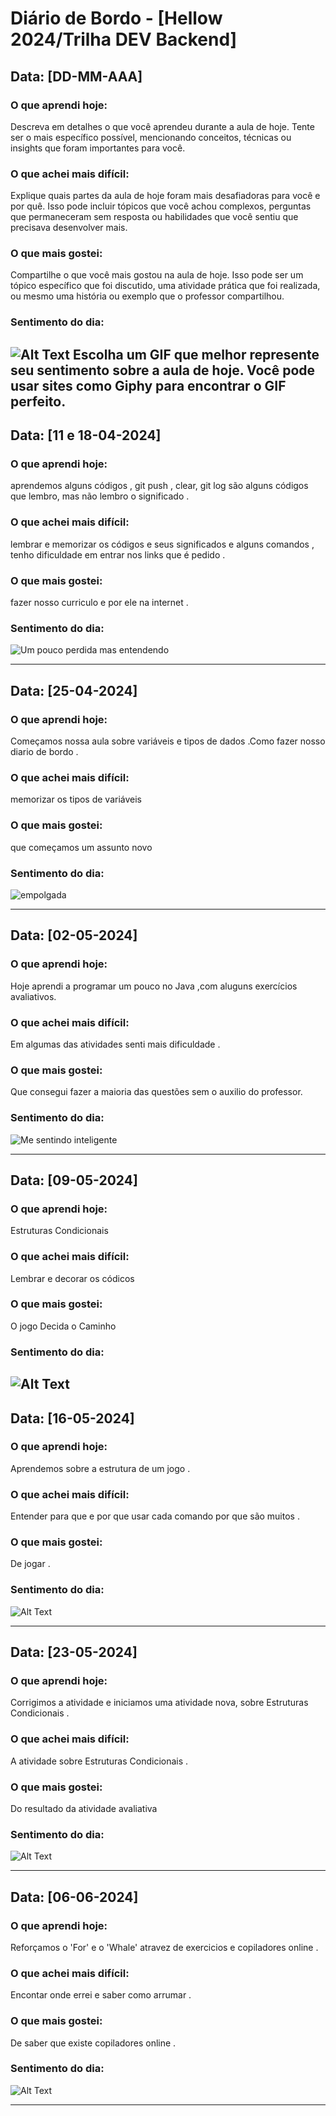 # Diário de Bordo - [Hellow 2024/Trilha DEV Backend]


## Data: [DD-MM-AAA]

### O que aprendi hoje:
Descreva em detalhes o que você aprendeu durante a aula de hoje. Tente ser o mais específico possível, mencionando conceitos, técnicas ou insights que foram importantes para você.

### O que achei mais difícil:
Explique quais partes da aula de hoje foram mais desafiadoras para você e por quê. Isso pode incluir tópicos que você achou complexos, perguntas que permaneceram sem resposta ou habilidades que você sentiu que precisava desenvolver mais.

### O que mais gostei:
Compartilhe o que você mais gostou na aula de hoje. Isso pode ser um tópico específico que foi discutido, uma atividade prática que foi realizada, ou mesmo uma história ou exemplo que o professor compartilhou.

### Sentimento do dia:
![Alt Text](URL_DO_GIF)
Escolha um GIF que melhor represente seu sentimento sobre a aula de hoje. Você pode usar sites como Giphy para encontrar o GIF perfeito.
---


## Data: [11 e 18-04-2024]

### O que aprendi hoje:
aprendemos alguns códigos , git push , clear, git log são alguns códigos que lembro, mas não lembro o significado . 

### O que achei mais difícil:
lembrar e memorizar os códigos e seus significados e alguns comandos , tenho dificuldade em entrar nos links que é pedido .

### O que mais gostei:
fazer nosso curriculo e por ele na internet . 

### Sentimento do dia:
![Um pouco perdida mas entendendo ](https://media4.giphy.com/media/v1.Y2lkPTc5MGI3NjExYTU5N2J6bnVmNDhxeWZhaDh2anF1c2ZpcDFhazg0NzRqem11NjhwZCZlcD12MV9pbnRlcm5hbF9naWZfYnlfaWQmY3Q9Zw/gKHGnB1ml0moQdjhEJ/giphy.gif)

---
## Data: [25-04-2024]

### O que aprendi hoje:
Começamos nossa aula sobre variáveis e tipos de dados .Como fazer nosso diario de bordo .

### O que achei mais difícil:
memorizar os tipos de variáveis 

### O que mais gostei:
que começamos um assunto novo 

### Sentimento do dia:
![empolgada](https://media4.giphy.com/media/v1.Y2lkPTc5MGI3NjExb3Z4aWN5ZHZjc2xqeW9mNjFkaDFpaGhiZ240b2dvNXhvdmZwaHZwYyZlcD12MV9pbnRlcm5hbF9naWZfYnlfaWQmY3Q9Zw/aytfmWUWilju4owE1H/giphy.gif) 

---
## Data: [02-05-2024]

### O que aprendi hoje:
Hoje aprendi a programar um pouco no Java ,com aluguns exercícios avaliativos.

### O que achei mais difícil:
Em algumas das atividades senti mais dificuldade .

### O que mais gostei:
Que consegui fazer a maioria das questões sem o auxilio do professor. 
### Sentimento do dia:
![Me sentindo inteligente](https://media3.giphy.com/media/v1.Y2lkPTc5MGI3NjExZ2R0cWRuN2JlZzBweGgxdGF1eXY4MDV4dGxoeWxhaHNsanVvajFvMyZlcD12MV9pbnRlcm5hbF9naWZfYnlfaWQmY3Q9Zw/o0vwzuFwCGAFO/giphy.gif)

----

## Data: [09-05-2024]

### O que aprendi hoje:
Estruturas Condicionais

### O que achei mais difícil:
Lembrar e decorar os códicos 

### O que mais gostei:
O jogo Decida o Caminho 
### Sentimento do dia:
![Alt Text](https://media2.giphy.com/media/v1.Y2lkPTc5MGI3NjExaTB2dGxveGIxNzNxNTVhNmViNHhvOXAzMnlpaWVhd3V4MG5vaXBleSZlcD12MV9pbnRlcm5hbF9naWZfYnlfaWQmY3Q9Zw/SqmkZ5IdwzTP2/giphy.gif)
---

## Data: [16-05-2024]

### O que aprendi hoje:
Aprendemos sobre a estrutura de um jogo .

### O que achei mais difícil:
Entender para que e por que usar cada comando por que são muitos . 
### O que mais gostei:
De jogar .
### Sentimento do dia:
![Alt Text](https://media2.giphy.com/media/v1.Y2lkPTc5MGI3NjExMjM3aWc2cDA1Zmk2cnJiZmFvNXR5c3c3dm9qZXJuYXB5d2hqM2loYyZlcD12MV9pbnRlcm5hbF9naWZfYnlfaWQmY3Q9Zw/zPbnEgxsPJOJSD3qfr/giphy.gif)

---
## Data: [23-05-2024]

### O que aprendi hoje:
Corrigimos a atividade e iniciamos uma atividade nova, sobre Estruturas Condicionais .

### O que achei mais difícil:
A atividade sobre Estruturas Condicionais .
### O que mais gostei:
Do resultado da atividade avaliativa 

### Sentimento do dia:
![Alt Text](https://media0.giphy.com/media/v1.Y2lkPTc5MGI3NjExaXd5aDdtODFoMXprM281Y3l4MDN2ajhsZnBxMHZ6anRnNGx3ZWIwMSZlcD12MV9pbnRlcm5hbF9naWZfYnlfaWQmY3Q9Zw/lihh5NFzJQRphzxSc1/giphy.gif)

---

## Data: [06-06-2024]

### O que aprendi hoje:
Reforçamos o 'For' e o 'Whale' atravez de exercicios e copiladores online .

### O que achei mais difícil:
Encontar onde errei e saber como arrumar .

### O que mais gostei:
De saber que existe copiladores online .

### Sentimento do dia:
![Alt Text](https://media0.giphy.com/media/v1.Y2lkPTc5MGI3NjExZ2djeXMydjhqY3h2czU3d3BtMHdud3hxNzVpZjAwdzB6M3JndjZheCZlcD12MV9pbnRlcm5hbF9naWZfYnlfaWQmY3Q9Zw/WtOkaikiwaR87ZvAFH/giphy.webp)

---

